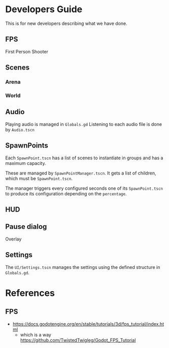 # Developers Guide

This is for new developers describing what we have done.

## FPS

First Person Shooter

## Scenes

### Arena

### World

## Audio

Playing audio is managed in `Globals.gd`
Listening to each audio file is done by `Audio.tscn`

## SpawnPoints

Each `SpawnPoint.tscn` has a list of scenes to instantiate in groups and has a maximum capacity.

These are managed by `SpawnPointManager.tscn`. It gets a list of children, which must be `SpawnPoint.tscn`.

The manager triggers every configured seconds one of its `SpawnPoint.tscn` to produce its configuration depending on the `percentage`.

## HUD

## Pause dialog

Overlay

## Settings

The `UI/Settings.tscn` manages the settings using the defined structure in `Globals.gd`.

# References

## FPS

- https://docs.godotengine.org/en/stable/tutorials/3d/fps_tutorial/index.html
  - which is a way https://github.com/TwistedTwigleg/Godot_FPS_Tutorial
